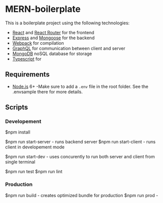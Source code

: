 # MERN-boilerplate

This is a boilerplate project using the following technologies:
- [React](https://facebook.github.io/react/) and [React Router](https://reacttraining.com/react-router/) for the frontend
- [Express](http://expressjs.com/) and [Mongoose](http://mongoosejs.com/) for the backend
- [Webpack](https://webpack.github.io/) for compilation
- [GraphQL]() for communication between client and server
- [MongoDB]() noSQL database for storage
- [Typescript]() for 


## Requirements

- [Node.js](https://nodejs.org/en/) 6+
-Make sure to add a `.env` file in the root folder. See the .envsample there for more details.

## Scripts

### Developement

$npm install

$npm run start-server - runs backend server
$npm run start-client - runs client in developement mode

$npm run start-dev - uses concurently to run both server and client from single terminal

$npm run test
$npm run lint

### Production

$npm run build - creates optimized bundle for production
$npm run prod - 